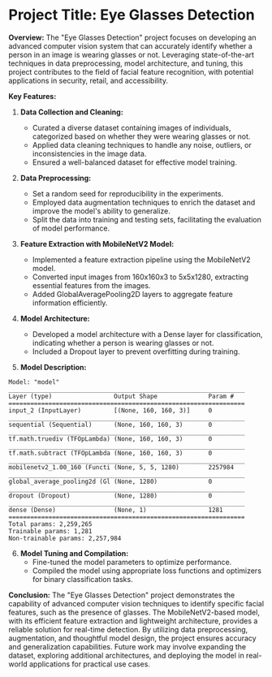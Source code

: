 # **Project Title: Eye Glasses Detection**

**Overview:**
The "Eye Glasses Detection" project focuses on developing an advanced computer vision system that can accurately identify whether a person in an image is wearing glasses or not. Leveraging state-of-the-art techniques in data preprocessing, model architecture, and tuning, this project contributes to the field of facial feature recognition, with potential applications in security, retail, and accessibility.

**Key Features:**

1. **Data Collection and Cleaning:**
   - Curated a diverse dataset containing images of individuals, categorized based on whether they were wearing glasses or not.
   - Applied data cleaning techniques to handle any noise, outliers, or inconsistencies in the image data.
   - Ensured a well-balanced dataset for effective model training.

2. **Data Preprocessing:**
   - Set a random seed for reproducibility in the experiments.
   - Employed data augmentation techniques to enrich the dataset and improve the model's ability to generalize.
   - Split the data into training and testing sets, facilitating the evaluation of model performance.

3. **Feature Extraction with MobileNetV2 Model:**
   - Implemented a feature extraction pipeline using the MobileNetV2 model.
   - Converted input images from 160x160x3 to 5x5x1280, extracting essential features from the images.
   - Added GlobalAveragePooling2D layers to aggregate feature information efficiently.

4. **Model Architecture:**
   - Developed a model architecture with a Dense layer for classification, indicating whether a person is wearing glasses or not.
   - Included a Dropout layer to prevent overfitting during training.

5. **Model Description:**
```plaintext
Model: "model"
_________________________________________________________________
Layer (type)                 Output Shape              Param #   
=================================================================
input_2 (InputLayer)         [(None, 160, 160, 3)]     0         
_________________________________________________________________
sequential (Sequential)      (None, 160, 160, 3)       0         
_________________________________________________________________
tf.math.truediv (TFOpLambda) (None, 160, 160, 3)       0         
_________________________________________________________________
tf.math.subtract (TFOpLambda (None, 160, 160, 3)       0         
_________________________________________________________________
mobilenetv2_1.00_160 (Functi (None, 5, 5, 1280)        2257984   
_________________________________________________________________
global_average_pooling2d (Gl (None, 1280)              0         
_________________________________________________________________
dropout (Dropout)            (None, 1280)              0         
_________________________________________________________________
dense (Dense)                (None, 1)                 1281      
=================================================================
Total params: 2,259,265
Trainable params: 1,281
Non-trainable params: 2,257,984
```

6. **Model Tuning and Compilation:**
   - Fine-tuned the model parameters to optimize performance.
   - Compiled the model using appropriate loss functions and optimizers for binary classification tasks.

**Conclusion:**
The "Eye Glasses Detection" project demonstrates the capability of advanced computer vision techniques to identify specific facial features, such as the presence of glasses. The MobileNetV2-based model, with its efficient feature extraction and lightweight architecture, provides a reliable solution for real-time detection. By utilizing data preprocessing, augmentation, and thoughtful model design, the project ensures accuracy and generalization capabilities. Future work may involve expanding the dataset, exploring additional architectures, and deploying the model in real-world applications for practical use cases.
